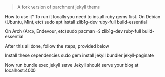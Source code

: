 > A fork version of parchment jekyll theme

How to use it?
To run it locally you need to install ruby gems first.
On Debian (Ubuntu, Mint, etc)
sudo apt install zlib1g-dev ruby-full build-essential

On Arch (Arco, Endevour, etc)
sudo pacman -S zlib1g-dev ruby-full build-essential

After this all done, follow the steps, provided below

Install these dependencies
sudo gem install jekyll bundler jekyll-paginate

Now run
bundle exec jekyll serve
Jekyll should serve your blog at localhost:4000